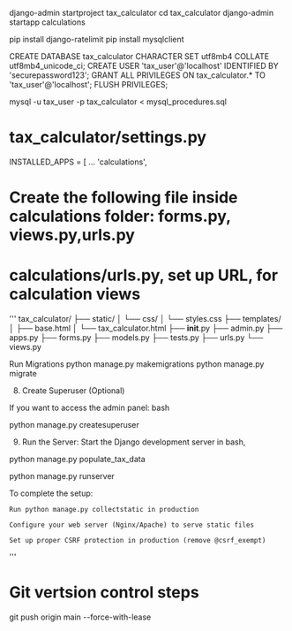 django-admin startproject tax_calculator
cd tax_calculator
django-admin startapp calculations

pip install django-ratelimit
pip install mysqlclient

<!-- Create MySQL database: in mysql -->

CREATE DATABASE tax_calculator CHARACTER SET utf8mb4 COLLATE utf8mb4_unicode_ci;
CREATE USER 'tax_user'@'localhost' IDENTIFIED BY 'securepassword123';
GRANT ALL PRIVILEGES ON tax_calculator.* TO 'tax_user'@'localhost';
FLUSH PRIVILEGES;

<!-- import stored procedure on cli -->

mysql -u tax_user -p tax_calculator < mysql_procedures.sql

# tax_calculator/settings.py
INSTALLED_APPS = [
    ...
    'calculations',


# Create the following file inside calculations folder: forms.py, views.py,urls.py

# calculations/urls.py, set up URL, for calculation views


''' 
tax_calculator/
├── static/
│   └── css/
│       └── styles.css
├── templates/
│   ├── base.html
│   └── tax_calculator.html
├── __init__.py
├── admin.py
├── apps.py
├── forms.py
├── models.py
├── tests.py
├── urls.py
└── views.py

Run Migrations
python manage.py makemigrations
python manage.py migrate

8. Create Superuser (Optional)

If you want to access the admin panel:
bash

python manage.py createsuperuser

9. Run the Server: Start the Django development server in bash,

python manage.py populate_tax_data

python manage.py runserver


To complete the setup:

    Run python manage.py collectstatic in production

    Configure your web server (Nginx/Apache) to serve static files

    Set up proper CSRF protection in production (remove @csrf_exempt)
'''

# Git vertsion control steps


git push origin main --force-with-lease

